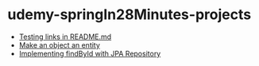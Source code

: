 # udemy-springIn28Minutes-projects

* [Testing links in README.md](https://github.com/PascoeJeff/udemy-springIn28Minutes-projects/commit/6104fccbbef11cf1db2aa523047bd65ca275ff88)
* [Make an object an entity](https://github.com/PascoeJeff/udemy-springIn28Minutes-projects/commit/dba2bd37990c2dae7ae65b02ac6e6fb465936bb8)
* [Implementing findById with JPA Repository](https://github.com/PascoeJeff/udemy-springIn28Minutes-projects/commit/dd7c5a3c86458226402cbb3f0531ecfa170399b4)
